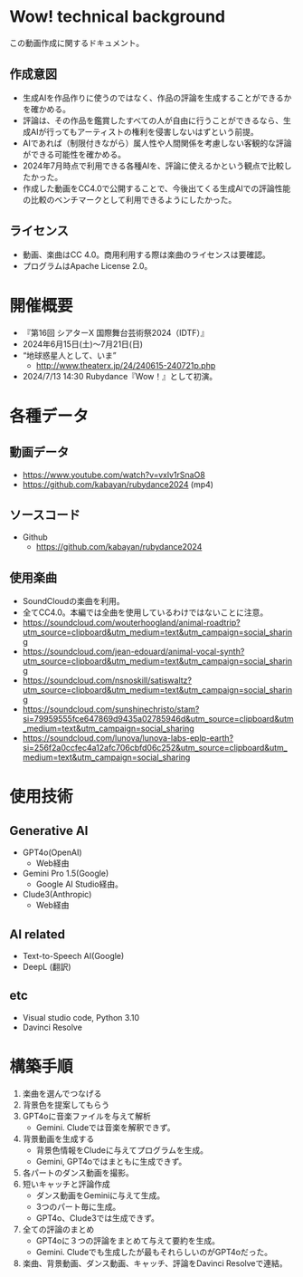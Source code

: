 # Wow! technical background
この動画作成に関するドキュメント。

## 作成意図
- 生成AIを作品作りに使うのではなく、作品の評論を生成することができるかを確かめる。
- 評論は、その作品を鑑賞したすべての人が自由に行うことができるなら、生成AIが行ってもアーティストの権利を侵害しないはずという前提。
- AIであれば（制限付きながら）属人性や人間関係を考慮しない客観的な評論ができる可能性を確かめる。
- 2024年7月時点で利用できる各種AIを、評論に使えるかという観点で比較したかった。
- 作成した動画をCC4.0で公開することで、今後出てくる生成AIでの評論性能の比較のベンチマークとして利用できるようにしたかった。

## ライセンス
- 動画、楽曲はCC 4.0。商用利用する際は楽曲のライセンスは要確認。
- プログラムはApache License 2.0。

# 開催概要
- 『第16回 シアターΧ 国際舞台芸術祭2024（IDTF）』
- 2024年6月15日(土)～7月21日(日)
- “地球惑星人として、いま”
    - http://www.theaterx.jp/24/240615-240721p.php
- 2024/7/13 14:30 Rubydance『Wow！』として初演。

# 各種データ
## 動画データ
- https://www.youtube.com/watch?v=vxlv1rSnaO8
- https://github.com/kabayan/rubydance2024 (mp4)

## ソースコード
- Github
  - https://github.com/kabayan/rubydance2024

## 使用楽曲
- SoundCloudの楽曲を利用。
- 全てCC4.0。本編では全曲を使用しているわけではないことに注意。
- https://soundcloud.com/wouterhoogland/animal-roadtrip?utm_source=clipboard&utm_medium=text&utm_campaign=social_sharing
- https://soundcloud.com/jean-edouard/animal-vocal-synth?utm_source=clipboard&utm_medium=text&utm_campaign=social_sharing
- https://soundcloud.com/nsnoskill/satiswaltz?utm_source=clipboard&utm_medium=text&utm_campaign=social_sharing
- https://soundcloud.com/sunshinechristo/stam?si=79959555fce647869d9435a02785946d&utm_source=clipboard&utm_medium=text&utm_campaign=social_sharing
- https://soundcloud.com/lunova/lunova-labs-eplp-earth?si=256f2a0ccfec4a12afc706cbfd06c252&utm_source=clipboard&utm_medium=text&utm_campaign=social_sharing

# 使用技術
## Generative AI
- GPT4o(OpenAI)
  - Web経由
- Gemini Pro 1.5(Google)
  - Google AI Studio経由。
- Clude3(Anthropic)
  - Web経由
## AI related
- Text-to-Speech AI(Google)
- DeepL (翻訳)
## etc
- Visual studio code, Python 3.10
- Davinci Resolve

# 構築手順
1. 楽曲を選んでつなげる
2. 背景色を提案してもらう
3. GPT4oに音楽ファイルを与えて解析
   - Gemini. Cludeでは音楽を解釈できず。
4. 背景動画を生成する
   - 背景色情報をCludeに与えてプログラムを生成。
   - Gemini, GPT4oではまともに生成できず。
5. 各パートのダンス動画を撮影。
6. 短いキャッチと評論作成
    - ダンス動画をGeminiに与えて生成。
    - 3つのパート毎に生成。
    - GPT4o、Clude3では生成できず。
7. 全ての評論のまとめ
    - GPT4oに３つの評論をまとめて与えて要約を生成。
    - Gemini. Cludeでも生成したが最もそれらしいのがGPT4oだった。
8. 楽曲、背景動画、ダンス動画、キャッチ、評論をDavinci Resolveで連結。
